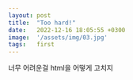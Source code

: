 ```yaml
---
layout: post
title:  "Too hard!"
date:   2022-12-16 18:05:55 +0300
image:  '/assets/img/03.jpg'
tags:   first
---
```


너무 어려운걸 html을 어떻게 고치지

